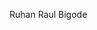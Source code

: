 Ruhan Raul Bigode 
<!--
**Ruhan-Raul-Bigode/Ruhan-Raul-Bigode** is a ✨ _special_ ✨ repository because its `README.md` (this file) appears on your GitHub profile.

Here are some ideas to get you started:


- 🤔 I’m looking for help with "js"
- 💬 Ask me about i'm Raul
- 📫 How to reach me: 00001117535022sp@al.educacao.sp.gov.br
- 😄 Pronouns: ele dele
- ⚡ Fun fact: i'm a little cat
-->
